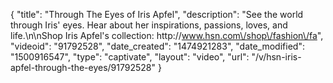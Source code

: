 {
    "title": "Through The Eyes of Iris Apfel",
    "description": "See the world through Iris' eyes. Hear about her inspirations, passions, loves, and life.\n\nShop Iris Apfel's collection: http:\/\/www.hsn.com\/shop\/fashion\/fa",
    "videoid": "91792528",
    "date_created": "1474921283",
    "date_modified": "1500916547",
    "type": "captivate",
    "layout": "video",
    "url": "\/v\/hsn-iris-apfel-through-the-eyes\/91792528"
}